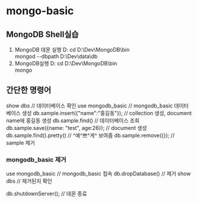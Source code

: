 # mongo-basic

## MongoDB Shell실습

1. MongoDB 데몬 실행
D:
cd D:\Dev\MongoDB\bin\
mongod --dbpath D:\Dev\data\db
2. MongoDB실행
D:
cd D:\Dev\MongoDB\bin\
mongo

## 간단한 명령어

show dbs // 데이터베이스 확인
use mongodb_basic // mongodb_basic 데이터베이스 생성
db.sample.insert({"name":"홍길동"}); // collection 생성, document name에 홍길동 생성
db.sample.find() // 데이터베이스 조회
db.sample.save({name: "test", age:26}); // document 생성
db.sample.find().pretty() // ^예^쁘^게^ 보여줌
db.sample.remove({}); // sample 제거

### mongodb_basic 제거

use mongodb_basic  // mongodb_basic  접속
db.dropDatabase() // 제거
show dbs // 제거된지 확인

db.shutdownServer(); // 데몬 종료